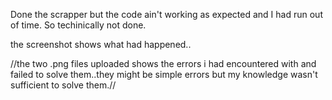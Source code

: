 Done the scrapper but the code ain't working as expected and I had run out of time.
So techinically not done.

the screenshot shows what had happened..

//the two .png files uploaded shows the errors i had encountered with and failed to solve them..they might be simple errors but my knowledge wasn't sufficient to solve them.//
